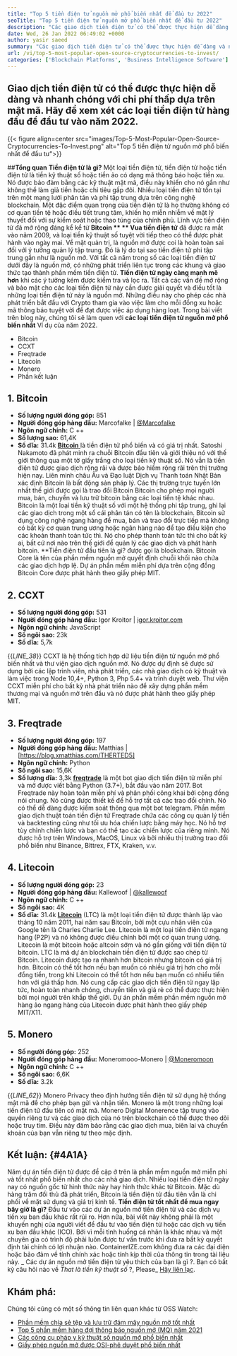 ```yaml
---
title: "Top 5 tiền điện tử nguồn mở phổ biến nhất để đầu tư 2022" 
seoTitle: "Top 5 tiền điện tử nguồn mở phổ biến nhất để đầu tư 2022" 
description: "Các giao dịch tiền điện tử có thể được thực hiện dễ dàng và nhanh chóng với chi phí thấp dựa trên mật mã. Hãy xem xét các loại tiền điện tử hàng đầu để đầu tư vào năm 2022." 
date: Wed, 26 Jan 2022 06:49:02 +0000
author: yasir saeed
summary: "Các giao dịch tiền điện tử có thể được thực hiện dễ dàng và nhanh chóng với chi phí thấp dựa trên mật mã. Hãy xem xét các loại tiền điện tử hàng đầu để đầu tư vào năm 2022." 
url: /vi/top-5-most-popular-open-source-cryptocurrencies-to-invest/
categories: ['Blockchain Platforms', 'Business Intelligence Software']
---
```


## Giao dịch tiền điện tử có thể được thực hiện dễ dàng và nhanh chóng với chi phí thấp dựa trên mật mã. Hãy để xem xét các loại tiền điện tử hàng đầu để đầu tư vào năm 2022.

{{< figure align=center src="images/Top-5-Most-Popular-Open-Source-Cryptocurrencies-To-Invest.png" alt="Top 5 tiền điện tử nguồn mở phổ biến nhất để đầu tư">}}


##**Tổng quan**
**Tiền điện tử là gì?** Một loại tiền điện tử, tiền điện tử hoặc tiền điện tử là tiền kỹ thuật số hoặc tiền ảo có dạng mã thông báo hoặc tiền xu. Nó được bảo đảm bằng các kỹ thuật mật mã, điều này khiến cho nó gần như không thể làm giả tiền hoặc chi tiêu gấp đôi. Nhiều loại tiền điện tử tồn tại trên một mạng lưới phân tán và phi tập trung dựa trên công nghệ blockchain. Một đặc điểm quan trọng của tiền điện tử là họ thường không có cơ quan tiền tệ hoặc điều tiết trung tâm, khiến họ miễn nhiễm về mặt lý thuyết đối với sự kiểm soát hoặc thao túng của chính phủ.
Lĩnh vực tiền điện tử đã mở rộng đáng kể kể từ **Bitcoin ** ** Vua tiền điện tử**  đã được ra mắt vào năm 2009, và loại tiền kỹ thuật số tuyệt vời tiếp theo có thể được phát hành vào ngày mai. Về mặt quản trị, là nguồn mở được coi là hoàn toàn sai đối với ý tưởng quản lý tập trung. Đó là lý do tại sao tiền điện tử phi tập trung gần như là nguồn mở.
Với tất cả năm trong số các loại tiền điện tử dưới đây là nguồn mở, có những phát triển liên tục trong các khung và giao thức tạo thành phần mềm tiền điện tử.  **Tiền điện tử ngày càng mạnh mẽ hơn**  khi các ý tưởng kém được kiểm tra và lọc ra. Tất cả các vấn đề mở rộng và bảo mật cho các loại tiền điện tử này cần được giải quyết và điều tốt là những loại tiền điện tử này là nguồn mở. Những điều này cho phép các nhà phát triển bắt đầu với Crypto tham gia vào việc làm cho mỗi đồng xu hoặc mã thông báo tuyệt vời để đạt được việc áp dụng hàng loạt.
Trong bài viết trên blog này, chúng tôi sẽ làm quen với  **các loại tiền điện tử nguồn mở phổ biến nhất**  Ví dụ của năm 2022.
  * Bitcoin
  * CCXT
  * Freqtrade
  * Litecoin
  * Monero
  * Phần kết luận

## 1. Bitcoin
  * **Số lượng người đóng góp:**  851
  * **Người đóng góp hàng đầu:**  Marcofalke | [@Marcofalke][1]
  * **Ngôn ngữ chính:**  C ++
  * **Số lượng sao:**  61,4K
  * **Số dĩa:**  31.4k
[ **Bitcoin** ][2] là tiền điện tử phổ biến và có giá trị nhất. Satoshi Nakamoto đã phát minh ra chuỗi Bitcoin đầu tiên và giới thiệu nó với thế giới thông qua một tờ giấy trắng cho loại tiền kỹ thuật số. Nó vẫn là tiền điện tử được giao dịch rộng rãi và được bảo hiểm rộng rãi trên thị trường hiện nay. Liên minh châu Âu và Đạo luật Dịch vụ Thanh toán Nhật Bản xác định Bitcoin là bất động sản pháp lý. Các thị trường trực tuyến lớn nhất thế giới được gọi là trao đổi Bitcoin Bitcoin cho phép mọi người mua, bán, chuyển và lưu trữ bitcoin bằng các loại tiền tệ khác nhau.
Bitcoin là một loại tiền kỹ thuật số với một hệ thống phi tập trung, ghi lại các giao dịch trong một sổ cái phân tán có tên là blockchain. Bitcoin sử dụng công nghệ ngang hàng để mua, bán và trao đổi trực tiếp mà không có bất kỳ cơ quan trung ương hoặc ngân hàng nào để tạo điều kiện cho các khoản thanh toán tức thì. Nó cho phép thanh toán tức thì cho bất kỳ ai, bất cứ nơi nào trên thế giới để quản lý các giao dịch và phát hành bitcoin.
**Tiền điện tử đầu tiên là gì? được gọi là blockchain. Bitcoin Core là tên của phần mềm nguồn mở quyết định chuỗi khối nào chứa các giao dịch hợp lệ. Dự án phần mềm miễn phí dựa trên cộng đồng Bitcoin Core được phát hành theo giấy phép MIT.

## 2. CCXT
  * **Số lượng người đóng góp:**  531
  * **Người đóng góp hàng đầu:**  Igor Kroitor | [igor.kroitor.com][3]
  * **Ngôn ngữ chính:**  JavaScript
  * **Số ngôi sao:**  23k
  * **Số dĩa:**  5,7k

{{_LINE_38_}}
CCXT là hệ thống tích hợp dữ liệu tiền điện tử nguồn mở phổ biến nhất và thư viện giao dịch nguồn mở. Nó được dự định sẽ được sử dụng bởi các lập trình viên, nhà phát triển, các nhà giao dịch có kỹ thuật và làm việc trong Node 10,4+, Python 3, Php 5.4+ và trình duyệt web. Thư viện CCXT miễn phí cho bất kỳ nhà phát triển nào để xây dựng phần mềm thương mại và nguồn mở trên đầu và nó được phát hành theo giấy phép MIT.

## 3. Freqtrade
  * **Số lượng người đóng góp:**  197
  * **Người đóng góp hàng đầu:**  Matthias | [https://blog.xmatthias.com/THERTED5]
  * **Ngôn ngữ chính:**  Python
  * **Số ngôi sao:**  15,6K
  * **Số lượng dĩa:**  3,3k
**[freqtrade][6]** là một bot giao dịch tiền điện tử miễn phí và mở được viết bằng Python (3.7+), bắt đầu vào năm 2017. Bot Freqtrade này hoàn toàn miễn phí và phân phối công khai bởi cộng đồng nói chung. Nó cũng được thiết kế để hỗ trợ tất cả các trao đổi chính. Nó có thể dễ dàng được kiểm soát thông qua một bot telegram.
Phần mềm giao dịch thuật toán tiền điện tử Freqtrade chứa các công cụ quản lý tiền và backtesting cũng như tối ưu hóa chiến lược bằng máy học. Nó hỗ trợ tùy chỉnh chiến lược và bạn có thể tạo các chiến lược của riêng mình. Nó được hỗ trợ trên Windows, MacOS, Linux và bởi nhiều thị trường trao đổi phổ biến như Binance, Bittrex, FTX, Kraken, v.v.

## 4. Litecoin
  * **Số lượng người đóng góp:**  23
  * **Người đóng góp hàng đầu:**  Kallewoof | [@kallewoof][7]
  * **Ngôn ngữ chính:**  C ++
  * **Số ngôi sao:**  4K
  * **Số dĩa:**  31.4k
**[Litecoin][8]** (LTC) là một loại tiền điện tử được thành lập vào tháng 10 năm 2011, hai năm sau Bitcoin, bởi một cựu nhân viên của Google tên là Charles Charlie Lee. Litecoin là một loại tiền điện tử ngang hàng (P2P) và nó không được điều chỉnh bởi một cơ quan trung ương. Litecoin là một bitcoin hoặc altcoin sớm và nó gần giống với tiền điện tử bitcoin. LTC là mã dự án blockchain tiền điện tử được sao chép từ Bitcoin.
Litecoin được tạo ra nhanh hơn bitcoin nhưng bitcoin có giá trị hơn. Bitcoin có thể tốt hơn nếu bạn muốn có nhiều giá trị hơn cho mỗi đồng tiền, trong khi Litecoin có thể tốt hơn nếu bạn muốn có nhiều tiền hơn với giá thấp hơn. Nó cung cấp các giao dịch tiền điện tử ngay lập tức, hoàn toàn nhanh chóng, chuyển tiền và giá rẻ có thể được thực hiện bởi mọi người trên khắp thế giới. Dự án phần mềm phần mềm nguồn mở hàng ảo ngang hàng của Litecoin được phát hành theo giấy phép MIT/X11.

## 5. Monero
  * **Số người đóng góp:**  252
  * **Người đóng góp hàng đầu:**  Moneromooo-Monero | [@Moneromoon][9]
  * **Ngôn ngữ chính:**  C ++
  * **Số ngôi sao:**  6,6K
  * **Số dĩa:**  3.2k

{{_LINE_62_}}
Monero Privacy theo định hướng tiền điện tử sử dụng hệ thống mật mã để cho phép bạn gửi và nhận tiền. Monero là một trong những loại tiền điện tử đầu tiên có mật mã. Monero Digital Monerence tập trung vào quyền riêng tư và các giao dịch của nó trên blockchain có thể được theo dõi hoặc truy tìm. Điều này đảm bảo rằng các giao dịch mua, biên lai và chuyển khoản của bạn vẫn riêng tư theo mặc định.

##  **Kết luận:**    {#4A1A}
Năm dự án tiền điện tử được đề cập ở trên là phần mềm nguồn mở miễn phí và tốt nhất phổ biến nhất cho các nhà giao dịch. Nhiều loại tiền điện tử ngày nay có nguồn gốc từ hình thức này hay hình thức khác từ Bitcoin. Mặc dù hàng trăm đối thủ đã phát triển, Bitcoin là tiền điện tử đầu tiên vẫn là chi phối về mặt sử dụng và giá trị kinh tế.
**Tiền điện tử tốt nhất để mua ngay bây giờ là gì?** Đầu tư vào các dự án nguồn mở tiền điện tử và các dịch vụ tiền xu ban đầu khác rất rủi ro. Hơn nữa, bài viết này không phải là một khuyến nghị của người viết để đầu tư vào tiền điện tử hoặc các dịch vụ tiền xu ban đầu khác (ICO). Bởi vì mỗi tình huống cá nhân là khác nhau và một chuyên gia có trình độ phải luôn được tư vấn trước khi đưa ra bất kỳ quyết định tài chính có lợi nhuận nào. ContainerIZE.com không đưa ra các đại diện hoặc bảo đảm về tính chính xác hoặc tính kịp thời của thông tin trong tài liệu này.
_ Các dự án nguồn mở tiền điện tử yêu thích của bạn là gì ?. Bạn có bất kỳ câu hỏi nào về _That là tiền kỹ thuật số_ ?, Please_ [Hãy liên lạc][11].

## Khám phá:
Chúng tôi cũng có một số thông tin liên quan khác từ OSS Watch:
  * [Phần mềm chia sẻ tệp và lưu trữ đám mây nguồn mở tốt nhất][12]
  * [Top 5 phần mềm hàng đợi thông báo nguồn mở (MQ) năm 2021][13]
  * [Các công cụ pháp y kỹ thuật số nguồn mở phổ biến nhất][14]
  * [Giấy phép nguồn mở được OSI-phê duyệt phổ biến nhất][15]

  
[1]: https://twitter.com/spyced?lang=en
[2]: https://github.com/bitcoin/bitcoin
[3]: http://igor.kroitor.com/
[4]: https://github.com/ccxt/ccxt
[5]: https://twitter.com/liggitt?lang=en
[6]: https://github.com/freqtrade/freqtrade
[7]: https://twitter.com/brian_coca?lang=en
[8]: https://github.com/litecoin-project/litecoin
[9]: https://twitter.com/timograham?lang=en
[10]: https://github.com/monero-project/monero
[11]: mailto:yasir.saeed@aspose.com
[12]: https://products.containerize.com/backup-and-sync/
[13]: https://blog.containerize.com/message-queue-software/top-5-open-source-message-queue-software-in-2021/
[14]: https://blog.containerize.com/digital-forensic-tools/top-5-open-source-digital-forensic-tools-in-2021/
[15]: https://blog.containerize.com/licenses-standards/top-5-most-popular-osi-approved-open-source-licenses-of-2021/
